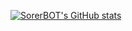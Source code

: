 [![SorerBOT's GitHub stats](https://github-readme-stats.vercel.app/api?username=SorerBOT&show_icons=true&theme=radical)](https://github.com/anuraghazra/github-readme-stats)
